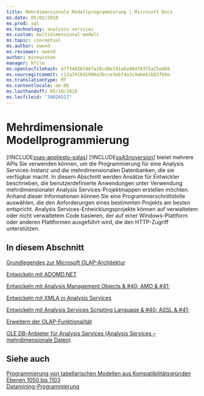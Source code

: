 ```yaml
---
title: Mehrdimensionale Modellprogrammierung | Microsoft Docs
ms.date: 05/02/2018
ms.prod: sql
ms.technology: analysis-services
ms.custom: multidimensional-models
ms.topic: conceptual
ms.author: owend
ms.reviewer: owend
author: minewiskan
manager: kfile
ms.openlocfilehash: e7f34826746fa18cd0e741a5a904f0375a25ed68
ms.sourcegitcommit: c12a7416d1996a3bcce3ebf4a3c9abe61b02fb9e
ms.translationtype: MT
ms.contentlocale: de-DE
ms.lasthandoff: 05/10/2018
ms.locfileid: "34026517"
---
```

# <a name="multidimensional-model-programming"></a>Mehrdimensionale Modellprogrammierung
[!INCLUDE[ssas-appliesto-sqlas](../../includes/ssas-appliesto-sqlas.md)]
  [!INCLUDE[ssASnoversion](../../includes/ssasnoversion-md.md)] bietet mehrere APIs Sie verwenden können, um die Programmierung für eine Analysis Services-Instanz und die mehrdimensionalen Datenbanken, die sie verfügbar macht. In diesem Abschnitt werden Ansätze für Entwickler beschrieben, die benutzerdefinierte Anwendungen unter Verwendung mehrdimensionaler Analysis Services-Projektmappen erstellen möchten. Anhand dieser Informationen können Sie eine Programmierschnittstelle auswählen, die den Anforderungen eines bestimmten Projekts am besten entspricht. Analysis Services-Entwicklungsprojekte können auf verwaltetem oder nicht verwaltetem Code basieren, der auf einer Windows-Plattform oder anderen Plattformen ausgeführt wird, die den HTTP-Zugriff unterstützen.  
  
## <a name="in-this-section"></a>In diesem Abschnitt  
 [Grundlegendes zur Microsoft OLAP-Architektur](../../analysis-services/multidimensional-models/olap-physical/understanding-microsoft-olap-architecture.md)  
  
 [Entwickeln mit ADOMD.NET](../../analysis-services/multidimensional-models/adomd-net/developing-with-adomd-net.md)  
  
 [Entwickeln mit Analysis Management Objects & #40; AMO & #41;](../../analysis-services/multidimensional-models/analysis-management-objects/developing-with-analysis-management-objects-amo.md)  
  
 [Entwickeln mit XMLA in Analysis Services](../../analysis-services/multidimensional-models-scripting-language-assl-xmla/developing-with-xmla-in-analysis-services.md)  
  
 [Entwickeln mit Analysis Services Scripting Language & #40; ASSL & #41;](../../analysis-services/multidimensional-models/scripting-language-assl/developing-with-analysis-services-scripting-language-assl.md)  
  
 [Erweitern der OLAP-Funktionalität](../../analysis-services/multidimensional-models/extending-olap/extending-olap-functionality.md)  
  
 [OLE DB-Anbieter für Analysis Services &#40;Analysis Services – mehrdimensionale Daten&#41;](http://msdn.microsoft.com/library/cdeecd50-1d91-4162-a4a2-01c7799b02a8)  
  
## <a name="see-also"></a>Siehe auch  
 [Programmierung von tabellarischen Modellen aus Kompatibilitätsgründen Ebenen 1050 bis 1103](../../analysis-services/tabular-model-programming-compatibility-levels-1050-1103/tabular-model-programming-for-compatibility-levels-1050-through-1103.md)   
 [Datamining-Programmierung](../../analysis-services/data-mining-programming.md)  
  
  

